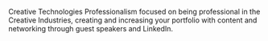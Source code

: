 Creative Technologies Professionalism focused on being professional in the Creative Industries, creating and increasing your portfolio with content and networking through guest speakers and LinkedIn.